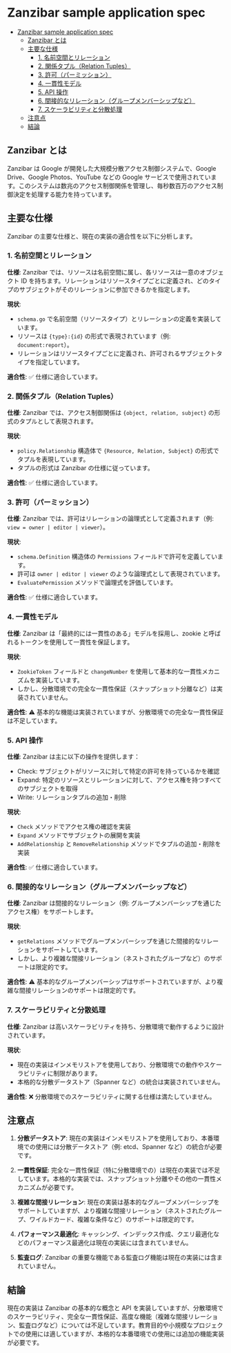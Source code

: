 # Zanzibar sample application spec

- [Zanzibar sample application spec](#zanzibar-sample-application-spec)
  - [Zanzibar とは](#zanzibar-とは)
  - [主要な仕様](#主要な仕様)
    - [1. 名前空間とリレーション](#1-名前空間とリレーション)
    - [2. 関係タプル（Relation Tuples）](#2-関係タプルrelation-tuples)
    - [3. 許可（パーミッション）](#3-許可パーミッション)
    - [4. 一貫性モデル](#4-一貫性モデル)
    - [5. API 操作](#5-api-操作)
    - [6. 間接的なリレーション（グループメンバーシップなど）](#6-間接的なリレーショングループメンバーシップなど)
    - [7. スケーラビリティと分散処理](#7-スケーラビリティと分散処理)
  - [注意点](#注意点)
  - [結論](#結論)

## Zanzibar とは

Zanzibar は Google が開発した大規模分散アクセス制御システムで、Google Drive、Google Photos、YouTube などの Google サービスで使用されています。このシステムは数兆のアクセス制御関係を管理し、毎秒数百万のアクセス制御決定を処理する能力を持っています。

## 主要な仕様

Zanzibar の主要な仕様と、現在の実装の適合性を以下に分析します。

### 1. 名前空間とリレーション

**仕様**: Zanzibar では、リソースは名前空間に属し、各リソースは一意のオブジェクト ID を持ちます。リレーションはリソースタイプごとに定義され、どのタイプのサブジェクトがそのリレーションに参加できるかを指定します。

**現状**: 
- `schema.go` で名前空間（リソースタイプ）とリレーションの定義を実装しています。
- リソースは `{type}:{id}` の形式で表現されています（例: `document:report`）。
- リレーションはリソースタイプごとに定義され、許可されるサブジェクトタイプを指定しています。

**適合性**: ✅ 仕様に適合しています。

### 2. 関係タプル（Relation Tuples）

**仕様**: Zanzibar では、アクセス制御関係は `{object, relation, subject}` の形式のタプルとして表現されます。

**現状**:
- `policy.Relationship` 構造体で `{Resource, Relation, Subject}` の形式でタプルを表現しています。
- タプルの形式は Zanzibar の仕様に従っています。

**適合性**: ✅ 仕様に適合しています。

### 3. 許可（パーミッション）

**仕様**: Zanzibar では、許可はリレーションの論理式として定義されます（例: `view = owner | editor | viewer`）。

**現状**:
- `schema.Definition` 構造体の `Permissions` フィールドで許可を定義しています。
- 許可は `owner | editor | viewer` のような論理式として表現されています。
- `EvaluatePermission` メソッドで論理式を評価しています。

**適合性**: ✅ 仕様に適合しています。

### 4. 一貫性モデル

**仕様**: Zanzibar は「最終的には一貫性のある」モデルを採用し、zookie と呼ばれるトークンを使用して一貫性を保証します。

**現状**:
- `ZookieToken` フィールドと `changeNumber` を使用して基本的な一貫性メカニズムを実装しています。
- しかし、分散環境での完全な一貫性保証（スナップショット分離など）は実装されていません。

**適合性**: ⚠️ 基本的な機能は実装されていますが、分散環境での完全な一貫性保証は不足しています。

### 5. API 操作

**仕様**: Zanzibar は主に以下の操作を提供します：
- Check: サブジェクトがリソースに対して特定の許可を持っているかを確認
- Expand: 特定のリソースとリレーションに対して、アクセス権を持つすべてのサブジェクトを取得
- Write: リレーションタプルの追加・削除

**現状**:
- `Check` メソッドでアクセス権の確認を実装
- `Expand` メソッドでサブジェクトの展開を実装
- `AddRelationship` と `RemoveRelationship` メソッドでタプルの追加・削除を実装

**適合性**: ✅ 仕様に適合しています。

### 6. 間接的なリレーション（グループメンバーシップなど）

**仕様**: Zanzibar は間接的なリレーション（例: グループメンバーシップを通じたアクセス権）をサポートします。

**現状**:
- `getRelations` メソッドでグループメンバーシップを通じた間接的なリレーションをサポートしています。
- しかし、より複雑な間接リレーション（ネストされたグループなど）のサポートは限定的です。

**適合性**: ⚠️ 基本的なグループメンバーシップはサポートされていますが、より複雑な間接リレーションのサポートは限定的です。

### 7. スケーラビリティと分散処理

**仕様**: Zanzibar は高いスケーラビリティを持ち、分散環境で動作するように設計されています。

**現状**:
- 現在の実装はインメモリストアを使用しており、分散環境での動作やスケーラビリティに制限があります。
- 本格的な分散データストア（Spanner など）の統合は実装されていません。

**適合性**: ❌ 分散環境でのスケーラビリティに関する仕様は満たしていません。

## 注意点

1. **分散データストア**: 現在の実装はインメモリストアを使用しており、本番環境での使用には分散データストア（例: etcd、Spanner など）の統合が必要です。

2. **一貫性保証**: 完全な一貫性保証（特に分散環境での）は現在の実装では不足しています。本格的な実装では、スナップショット分離やその他の一貫性メカニズムが必要です。

3. **複雑な間接リレーション**: 現在の実装は基本的なグループメンバーシップをサポートしていますが、より複雑な間接リレーション（ネストされたグループ、ワイルドカード、複雑な条件など）のサポートは限定的です。

4. **パフォーマンス最適化**: キャッシング、インデックス作成、クエリ最適化などのパフォーマンス最適化は現在の実装には含まれていません。

5. **監査ログ**: Zanzibar の重要な機能である監査ログ機能は現在の実装には含まれていません。

## 結論

現在の実装は Zanzibar の基本的な概念と API を実装していますが、分散環境でのスケーラビリティ、完全な一貫性保証、高度な機能（複雑な間接リレーション、監査ログなど）については不足しています。教育目的や小規模なプロジェクトでの使用には適していますが、本格的な本番環境での使用には追加の機能実装が必要です。
